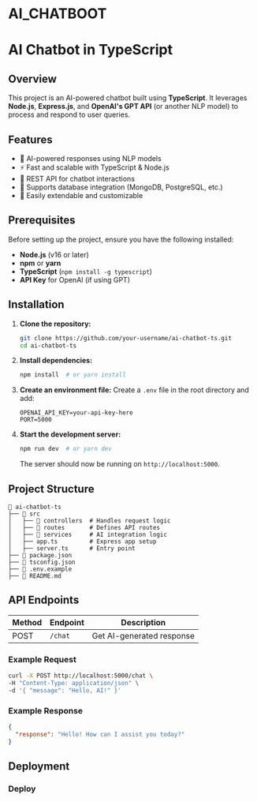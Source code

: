 # AI_CHATBOOT
# AI Chatbot in TypeScript

## Overview
This project is an AI-powered chatbot built using **TypeScript**. It leverages **Node.js**, **Express.js**, and **OpenAI's GPT API** (or another NLP model) to process and respond to user queries.

## Features
- 🧠 AI-powered responses using NLP models
- ⚡ Fast and scalable with TypeScript & Node.js
- 📡 REST API for chatbot interactions
- 💾 Supports database integration (MongoDB, PostgreSQL, etc.)
- 🔧 Easily extendable and customizable

## Prerequisites
Before setting up the project, ensure you have the following installed:
- **Node.js** (v16 or later)
- **npm** or **yarn**
- **TypeScript** (`npm install -g typescript`)
- **API Key** for OpenAI (if using GPT)

## Installation
1. **Clone the repository:**
   ```sh
   git clone https://github.com/your-username/ai-chatbot-ts.git
   cd ai-chatbot-ts
   ```
2. **Install dependencies:**
   ```sh
   npm install  # or yarn install
   ```
3. **Create an environment file:**
   Create a `.env` file in the root directory and add:
   ```env
   OPENAI_API_KEY=your-api-key-here
   PORT=5000
   ```
4. **Start the development server:**
   ```sh
   npm run dev  # or yarn dev
   ```
   The server should now be running on `http://localhost:5000`.

## Project Structure
```
📂 ai-chatbot-ts
├── 📂 src
│   ├── 📂 controllers  # Handles request logic
│   ├── 📂 routes       # Defines API routes
│   ├── 📂 services     # AI integration logic
│   ├── app.ts         # Express app setup
│   ├── server.ts      # Entry point
├── 📜 package.json
├── 📜 tsconfig.json
├── 📜 .env.example
├── 📜 README.md
```

## API Endpoints
| Method | Endpoint        | Description         |
|--------|----------------|---------------------|
| POST   | `/chat`        | Get AI-generated response |

### Example Request
```sh
curl -X POST http://localhost:5000/chat \
-H "Content-Type: application/json" \
-d '{ "message": "Hello, AI!" }'
```

### Example Response
```json
{
  "response": "Hello! How can I assist you today?"
}
```

## Deployment
### Deploy
